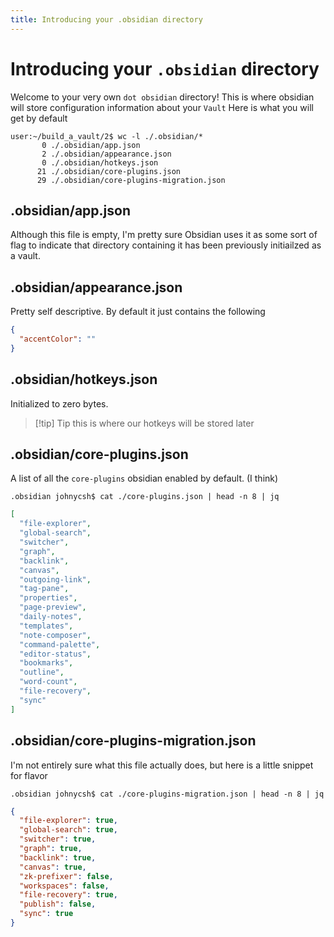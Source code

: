 ```yaml
---
title: Introducing your .obsidian directory 
---
```

# Introducing your `.obsidian` directory
Welcome to your very own  `dot obsidian` directory!
This is where obsidian will store configuration information about your `Vault`
Here is what you will get by default

```
user:~/build_a_vault/2$ wc -l ./.obsidian/* 
       0 ./.obsidian/app.json
       2 ./.obsidian/appearance.json
       0 ./.obsidian/hotkeys.json
      21 ./.obsidian/core-plugins.json
      29 ./.obsidian/core-plugins-migration.json
```

## .obsidian/app.json 
Although this file is empty, I'm pretty sure Obsidian uses it as some sort of flag to indicate that directory containing it has been previously initiailzed as a vault.

## .obsidian/appearance.json
Pretty self descriptive. By default it just contains the following
``` json
{
  "accentColor": ""
}
```
## .obsidian/hotkeys.json
Initialized to zero bytes.
> [!tip] Tip this is where our hotkeys will be stored later

## .obsidian/core-plugins.json
A  list of all the `core-plugins` obsidian enabled by default. (I think)

``` .obsidian johnycsh$ cat ./core-plugins.json | head -n 8 | jq ```

``` json
[
  "file-explorer",
  "global-search",
  "switcher",
  "graph",
  "backlink",
  "canvas",
  "outgoing-link",
  "tag-pane",
  "properties",
  "page-preview",
  "daily-notes",
  "templates",
  "note-composer",
  "command-palette",
  "editor-status",
  "bookmarks",
  "outline",
  "word-count",
  "file-recovery",
  "sync"
]
```



## .obsidian/core-plugins-migration.json
I'm not entirely sure what this file actually does, but here is a little snippet for flavor

``` .obsidian johnycsh$ cat ./core-plugins-migration.json | head -n 8 | jq ```

``` json
{
  "file-explorer": true,
  "global-search": true,
  "switcher": true,
  "graph": true,
  "backlink": true,
  "canvas": true,
  "zk-prefixer": false,
  "workspaces": false,
  "file-recovery": true,
  "publish": false,
  "sync": true
}
```



